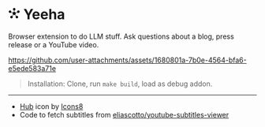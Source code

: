 # ![icon](./assets/icon48.png) Yeeha

Browser extension to do LLM stuff. Ask questions about a blog, press
release or a YouTube video.

https://github.com/user-attachments/assets/1680801a-7b0e-4564-bfa6-e5ede583a71e

> Installation: Clone, run `make build`, load as debug addon.

---

- <a target="_blank" href="https://icons8.com/icon/GC1ZuXqlf4wE/hub">Hub</a> icon by <a target="_blank" href="https://icons8.com">Icons8</a>
- Code to fetch subtitles from [eliascotto/youtube-subtitles-viewer](https://github.com/eliascotto/youtube-subtitles-viewer/)

